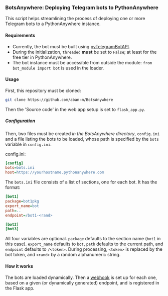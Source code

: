 ### BotsAnywhere: Deploying Telegram bots to PythonAnywhere
This script helps streamlining the process of deploying one or more Telegram bots to a PythonAnywhere instance.

#### Requirements
- Currently, the bot must be built using [pyTelegramBotAPI](https://pypi.org/project/pyTelegramBotAPI/).
- During the initialization, `threaded` **must** be set to `False`; at least for the free tier in PythonAnywhere.
- The bot instance must be accessible from outside the module: `from bot_module import bot` is used in the loader.

#### Usage
First, this repository must be cloned:
```bash
git clone https://github.com/aban-m/BotsAnywhere
```
Then the 'Source code' in the web app setup is set to `flask_app.py`.

##### Configuration
Then, two files must be created *in the BotsAnywhere directory*, `config.ini` and a file listing the bots to be loaded, whose path is specified by the `bots` variable in `config.ini`.

config.ini:
```ini
[config]
bots=bots.ini
host=https://yourhostname.pythonanywhere.com
```

The `bots.ini` file consists of a list of sections, one for each bot.  It has the format:
```ini
[bot1]
package=bot1pkg
export_name=bot
path=..
endpoint=/bot1-<rand>

[bot2]
[bot3]
```

All four variables are optional. `package` defaults to the section name (`bot1` in this case). `export_name` defaults to `bot`, `path` defaults to the current path, and `endpoint` defaults to `/<token>`. During processing, `<token>` is replaced by the bot token, and `<rand>` by a random alphanumeric string.


#### How it works
The bots are loaded dynamically. Then a [webhook](https://core.telegram.org/bots/webhooks) is set up for each one, based on a given (or dynamically generated) endpoint, and is registered in the Flask app.
